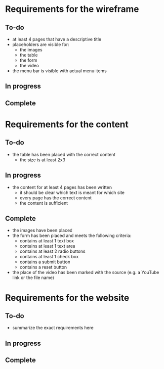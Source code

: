# Requirements for the wireframe
## To-do
- at least 4 pages that have a descriptive title
- placeholders are visible for:
  - the images
  - the table
  - the form
  - the video
- the menu bar is visible with actual menu items
## In progress
## Complete
# Requirements for the content
## To-do
- the table has been placed with the correct content
  - the size is at least 2x3
## In progress
- the content for at least 4 pages has been written
  - it should be clear which text is meant for which site
  - every page has the correct content
  - the content is sufficient
## Complete
- the images have been placed
- the form has been placed and meets the following criteria:
  - contains at least 1 text box
  - contains at least 1 text area
  - contains at least 2 radio buttons
  - contains at least 1 check box
  - contains a submit button
  - contains a reset button
- the place of the video has been marked with the source (e.g. a YouTube link or the file name)
# Requirements for the website
## To-do
- summarize the exact requirements here
## In progress
## Complete